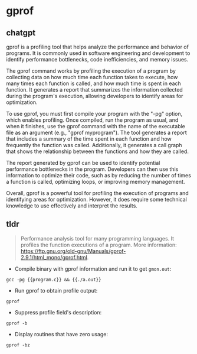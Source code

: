 # gprof 
## chatgpt 
gprof is a profiling tool that helps analyze the performance and behavior of programs. It is commonly used in software engineering and development to identify performance bottlenecks, code inefficiencies, and memory issues.

The gprof command works by profiling the execution of a program by collecting data on how much time each function takes to execute, how many times each function is called, and how much time is spent in each function. It generates a report that summarizes the information collected during the program's execution, allowing developers to identify areas for optimization.

To use gprof, you must first compile your program with the "-pg" option, which enables profiling. Once compiled, run the program as usual, and when it finishes, use the gprof command with the name of the executable file as an argument (e.g., "gprof myprogram"). The tool generates a report that includes a summary of the time spent in each function and how frequently the function was called. Additionally, it generates a call graph that shows the relationship between the functions and how they are called.

The report generated by gprof can be used to identify potential performance bottlenecks in the program. Developers can then use this information to optimize their code, such as by reducing the number of times a function is called, optimizing loops, or improving memory management.

Overall, gprof is a powerful tool for profiling the execution of programs and identifying areas for optimization. However, it does require some technical knowledge to use effectively and interpret the results. 

## tldr 
 
> Performance analysis tool for many programming languages.
> It profiles the function executions of a program.
> More information: <https://ftp.gnu.org/old-gnu/Manuals/gprof-2.9.1/html_mono/gprof.html>.

- Compile binary with gprof information and run it to get `gmon.out`:

`gcc -pg {{program.c}} && {{./a.out}}`

- Run gprof to obtain profile output:

`gprof`

- Suppress profile field's description:

`gprof -b`

- Display routines that have zero usage:

`gprof -bz`

